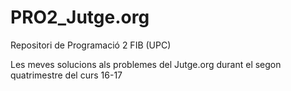 # PRO2_Jutge.org
Repositori de Programació 2 FIB (UPC)

Les meves solucions als problemes del Jutge.org durant el segon quatrimestre del curs 16-17
